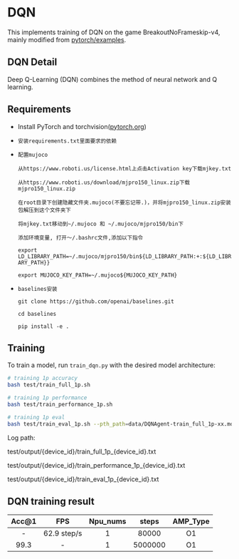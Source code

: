 # DQN

This implements training of DQN on the game BreakoutNoFrameskip-v4, mainly modified from [pytorch/examples](https://github.com/ShangtongZhang/DeepRL).

## DQN Detail

Deep Q-Learning (DQN) combines the method of neural network and Q learning.

## Requirements

- Install PyTorch and torchvision([pytorch.org](http://pytorch.org))

- `安装requirements.txt里面要求的依赖`

- `配置mujoco`

  `从https://www.roboti.us/license.html上点击Activation key下载mjkey.txt`

  `从https://www.roboti.us/download/mjpro150_linux.zip下载mjpro150_linux.zip`

  `在root目录下创建隐藏文件夹.mujoco(不要忘记带.)，并将mjpro150_linux.zip安装包解压到这个文件夹下`

  `将mjkey.txt移动到~/.mujoco 和 ~/.mujoco/mjpro150/bin下`

  `添加环境变量, 打开～/.bashrc文件,添加以下指令`

  `export LD_LIBRARY_PATH=~/.mujoco/mjpro150/bin${LD_LIBRARY_PATH:+:${LD_LIBRARY_PATH}}`

  `export MUJOCO_KEY_PATH=~/.mujoco${MUJOCO_KEY_PATH}`

- `baselines安装`

  `git clone https://github.com/openai/baselines.git`  

  `cd baselines`  

  `pip install -e .`


## Training

To train a model, run `train_dqn.py` with the desired model architecture:

```bash
# training 1p accuracy
bash test/train_full_1p.sh 

# training 1p performance
bash test/train_performance_1p.sh

# training 1p eval
bash test/train_eval_1p.sh --pth_path=data/DQNAgent-train_full_1p-xx.model ---status_path=data/DQNAgent-train_full_1p-xx.stats
```

Log path:

test/output/{device_id}/train_full_1p_{device_id}.txt

test/output/{device_id}/train_performance_1p_{device_id}.txt 
 
test/output/{device_id}/train_eval_1p_{device_id}.txt



## DQN training result

| Acc@1    | FPS       | Npu_nums | steps   | AMP_Type |
| :------: | :------:  | :------: | :------: | :------: |
| -        |62.9 step/s| 1        | 80000    | O1       |
| 99.3     | -         | 1        | 5000000  | O1       |